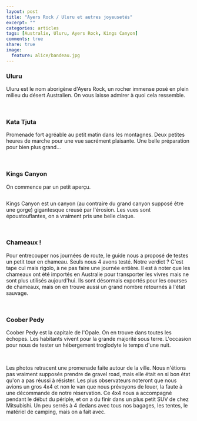 ```yaml
---
layout: post
title: "Ayers Rock / Uluru et autres joyeusetés"
excerpt: ""
categories: articles
tags: [Australie, Uluru, Ayers Rock, Kings Canyon]
comments: true
share: true
image:
  feature: alice/bandeau.jpg
---
```


### Uluru

Uluru est le nom aborigène d'Ayers Rock, un rocher immense posé en plein milieu du désert Australien. On vous laisse admirer à quoi cela ressemble.

<figure class="half">
	<a href="{{site.url}}/images/alice/cacatoes.jpg"><img src="{{site.url}}/images/alice/cacatoes.jpg" alt=""></a>
	<a href="{{site.url}}/images/alice/uluru.jpg"><img src="{{site.url}}/images/alice/uluru.jpg" alt=""></a>
	<a href="{{site.url}}/images/alice/uluru2.jpg"><img src="{{site.url}}/images/alice/uluru2.jpg" alt=""></a>
	<a href="{{site.url}}/images/alice/uluru3.jpg"><img src="{{site.url}}/images/alice/uluru3.jpg" alt=""></a>
	<a href="{{site.url}}/images/alice/uluru4.jpg"><img src="{{site.url}}/images/alice/uluru4.jpg" alt=""></a>
	<a href="{{site.url}}/images/alice/uluru5.jpg"><img src="{{site.url}}/images/alice/uluru5.jpg" alt=""></a>
	<a href="{{site.url}}/images/alice/uluru6.jpg"><img src="{{site.url}}/images/alice/uluru6.jpg" alt=""></a>
</figure>

### Kata Tjuta

Promenade fort agréable au petit matin dans les montagnes. Deux petites heures de marche pour une vue sacrément plaisante. Une belle préparation pour bien plus grand...

<figure class="half">
	<a href="{{site.url}}/images/alice/montagne.jpg"><img src="{{site.url}}/images/alice/montagne.jpg" alt=""></a>
	<a href="{{site.url}}/images/alice/montagne2.jpg"><img src="{{site.url}}/images/alice/montagne2.jpg" alt=""></a>
	<a href="{{site.url}}/images/alice/montagne3.jpg"><img src="{{site.url}}/images/alice/montagne3.jpg" alt=""></a>
	<a href="{{site.url}}/images/alice/montagne4.jpg"><img src="{{site.url}}/images/alice/montagne4.jpg" alt=""></a>
</figure>

### Kings Canyon

On commence par un petit aperçu.

<figure>
	<a href="{{site.url}}/images/alice/canyon.jpg"><img src="{{site.url}}/images/alice/canyon.jpg" alt=""></a>
</figure>

Kings Canyon est un canyon (au contraire du grand canyon supposé être une gorge) gigantesque creusé par l'érosion. Les vues sont époustouflantes, on a vraiment pris une belle claque.

<figure class="half">
	<a href="{{site.url}}/images/alice/canyon2.jpg"><img src="{{site.url}}/images/alice/canyon2.jpg" alt=""></a>
	<a href="{{site.url}}/images/alice/canyon3.jpg"><img src="{{site.url}}/images/alice/canyon3.jpg" alt=""></a>
	<a href="{{site.url}}/images/alice/canyon4.jpg"><img src="{{site.url}}/images/alice/canyon4.jpg" alt=""></a>
	<a href="{{site.url}}/images/alice/canyon5.jpg"><img src="{{site.url}}/images/alice/canyon5.jpg" alt=""></a>
	<a href="{{site.url}}/images/alice/canyon6.jpg"><img src="{{site.url}}/images/alice/canyon6.jpg" alt=""></a>
	<a href="{{site.url}}/images/alice/canyon7.jpg"><img src="{{site.url}}/images/alice/canyon7.jpg" alt=""></a>
</figure>

### Chameaux !

Pour entrecouper nos journées de route, le guide nous a proposé de testes un petit tour en chameau. Seuls nous 4 avons testé. Notre verdict ? C'est tape cul mais rigolo, à ne pas faire une journée entière. Il est à noter que les chameaux ont été importés en Australie pour transporter les vivres mais ne sont plus utilisés aujourd'hui. Ils sont désormais exportés pour les courses de chameaux, mais on en trouve aussi un grand nombre retournés à l'état sauvage.

<figure class="half">
	<a href="{{site.url}}/images/alice/chameau.jpg"><img src="{{site.url}}/images/alice/chameau.jpg" alt=""></a>
	<a href="{{site.url}}/images/alice/cacatoes2.jpg"><img src="{{site.url}}/images/alice/cacatoes2.jpg" alt=""></a>
</figure>

### Coober Pedy

Coober Pedy est la capitale de l'Opale. On en trouve dans toutes les échopes. Les habitants vivent pour la grande majorité sous terre. L'occasion pour nous de tester un hébergement troglodyte le temps d'une nuit.

<figure class="half">
	<a href="{{site.url}}/images/alice/coober.jpg"><img src="{{site.url}}/images/alice/coober.jpg" alt=""></a>
	<a href="{{site.url}}/images/alice/coober2.jpg"><img src="{{site.url}}/images/alice/coober2.jpg" alt=""></a>
	<a href="{{site.url}}/images/alice/coober3.jpg"><img src="{{site.url}}/images/alice/coober3.jpg" alt=""></a>
	<a href="{{site.url}}/images/alice/coober4.jpg"><img src="{{site.url}}/images/alice/coober4.jpg" alt=""></a>
	<a href="{{site.url}}/images/alice/coober5.jpg"><img src="{{site.url}}/images/alice/coober5.jpg" alt=""></a>
	<a href="{{site.url}}/images/alice/coober6.jpg"><img src="{{site.url}}/images/alice/coober6.jpg" alt=""></a>
	<a href="{{site.url}}/images/alice/coober7.jpg"><img src="{{site.url}}/images/alice/coober7.jpg" alt=""></a>
</figure>

Les photos retracent une promenade faite autour de la ville. Nous n'étions pas vraiment supposés prendre de gravel road, mais elle était en si bon état qu'on a pas réussi à résister. Les plus observateurs noteront que nous avions un gros 4x4 et non le van que nous prévoyons de louer, la faute à une décommande de notre réservation. Ce 4x4 nous a accompagné pendant le début du périple, et on a du finir dans un plus petit SUV de chez Mitsubishi. Un peu serrés à 4 dedans avec tous nos bagages, les tentes, le matériel de camping, mais on a fait avec.